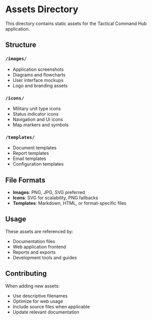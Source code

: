 # Assets Directory

This directory contains static assets for the Tactical Command Hub application.

## Structure

### `/images/`
- Application screenshots
- Diagrams and flowcharts
- User interface mockups
- Logo and branding assets

### `/icons/`
- Military unit type icons
- Status indicator icons
- Navigation and UI icons
- Map markers and symbols

### `/templates/`
- Document templates
- Report templates  
- Email templates
- Configuration templates

## File Formats

- **Images**: PNG, JPG, SVG preferred
- **Icons**: SVG for scalability, PNG fallbacks
- **Templates**: Markdown, HTML, or format-specific files

## Usage

These assets are referenced by:
- Documentation files
- Web application frontend
- Reports and exports
- Development tools and guides

## Contributing

When adding new assets:
- Use descriptive filenames
- Optimize for web usage
- Include source files when applicable
- Update relevant documentation
